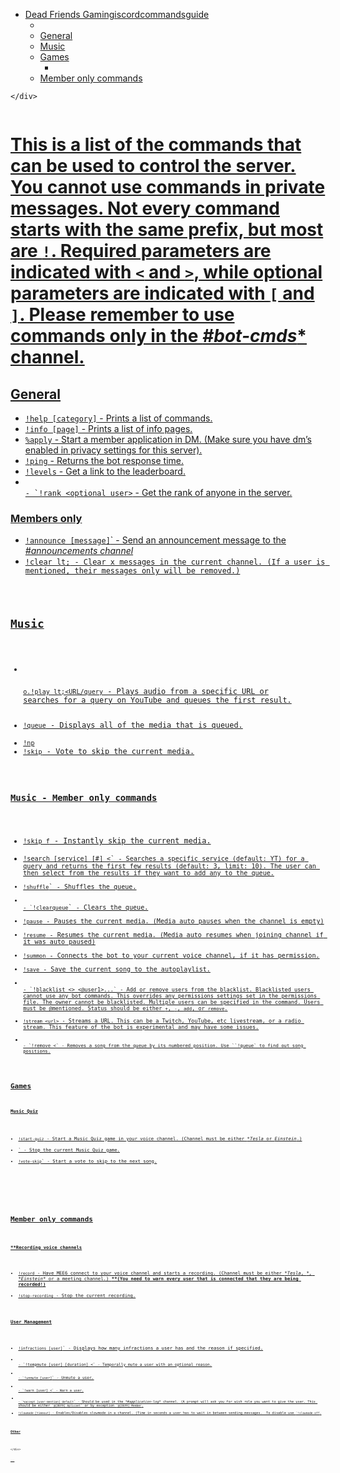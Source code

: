 <!DOCTYPE html>
<html>

<head>
  <meta charset="utf-8">
  <meta name="viewport" content="width=device-width, initial-scale=1.0">
  <title>README</title>
  <link rel="stylesheet" href="https://stackedit.io/style.css" />
</head>

<body class="stackedit">
  <div class="stackedit__left">
    <div class="stackedit__toc">
      
<ul>
<li><a href="#dead-friends-gaming---discord-commands-guide">Dead Friends Gamingiscordcommandsguide</a>
<ul>
<li></li>
<li><a href="#general">General</a></li>
<li><a href="#music">Music</a></li>
<li><a href="#games">Games</a>
<ul>
<li></li>
</ul>
</li>
<li><a href="#member-only-commands">Member only commands</a></li>
</ul>
</li>
</ul>

    </div>
  </div>
  <div class="stackedit__right">
    <div class="stackedit__html">
      <p><img src="https://imgur.com/S9EY6m3.png" alt=""></p>
<h1 id="d)
# [Dead-f Friends-g Gaming---d - Discord- commands- guide"><a href="](https://discord.link/defr" title= "Click to open the DEFR ds Gaming - Dcord commands guide</a></h1>
<h3 id="this-is-a-list-of-the-commands-that-can-be-used-to-control-the-server.-you-cannot-use-commands-in-private-messages.-not-every-command-starts-with-the-same-prefix-but-most-are-.-required-parameters-are-indicated-with--and--while-optional-parameters-are-indicated-with--and-.-please-remember-to-use-commands-only-in-the-bot-cmds-channel.">This is a list of the commands that can be used to control the server. You cannot use commands in private messages. Not every command starts with the same prefix, but most are <code>!</code>. Required parameters are indicated with <code>&lt;</code> and <code>&gt;</code>, while optional parameters are indicated with <code>[</code> and <code>]</code>. Please remember to use commands only in the <em>#bot-cmds</em>* channel.</h3>
<h2 id="general">General</h2>
<ul>
<li><code>!help [category]</code> - Prints a list of commands.</li>
<li><code>!info [page]</code> - Prints a list of info pages.</li>
<li><code>%apply</code> - Start a member application in DM. (Make sure you have dm’s enabled in privacy settings for this server).</li>
<li><code>!ping</code> - Returns the bot response time.</li>
<li><code>!levels</code> - Get a link to the leaderboard.</li>
<li><code>
- `!rank &lt;optional user&gt;</code> - Get the rank of anyone in the server.</li>
</ul>
<h3 id="members-only">Members only</h3>
<ul>
<li><code>!announce [message]</code>` -  Send an announcement message to the <em>#announcements channel</em></li>
<li><code>!clear lt;<user-mention&gt; [ammount]</code> - Clear x messages in the current channel. (If a user is mentioned, their messages only will be removed.)</li>
</ul>
<h2 id="music">Music</h2>
<ul>
<li><code>

o.!play lt;<URL/query</code> - Plays audio from a specific URL or searches for a query on YouTube and queues the first result.</li>
<li><code>!queue</code> - Displays all of the media that is queued.</li>
<li><code>!np</code - Displays the media that is currently being played.</li>
<li><code>!skip</code> - Vote to skip the current media.</li>
</ul>
<h3 id="music---member-only-commands">Music - Member only commands</h3>
<ul>
<li><code>!skip f</code> - Instantly skip the current media.</li>
<li><code>!search [service] [#] &lt;<query&gt;</code>` - Searches a specific service (default: YT) for a query and returns the first few results (default: 3, limit: 10). The user can then select from the results if they want to add any to the queue.</li>
<li><code>!shuffle</code>` - Shuffles the queue.</li>
<li><code>
- `!clearqueue</code>` - Clears the queue.</li>
<li><code>!pause</code> - Pauses the current media. (Media auto pauses when the channel is empty)</li>
<li><code>!resume</code> - Resumes the current media. (Media auto resumes when joining channel if it was auto paused)</li>
<li><code>!summon</code> - Connects the bot to your current voice channel, if it has permission.</li>
<li><code>!save</code> - Save the current song to the autoplaylist.</li>
<li><code>
- `!blacklist &lt;<status&gt; &lt;@user1&gt;...</code>> <@user1>...` - Add or remove users from the blacklist. Blacklisted users cannot use any bot commands. This overrides any permissions settings set in the permissions file. The owner cannot be blacklisted. Multiple users can be specified in the command. Users must be @mentioned. Status should be either <code>+</code>, <code>-</code>, <code>add</code>, or <code>remove</code>.</li>
<li><code>!stream &lt;url&gt;</code> - Streams a URL. This can be a Twitch, YouTube, etc livestream, or a radio stream. This feature of the bot is experimental and may have some issues.</li>
<li><code>
- `!remove &lt;<number&gt;</code>` - Removes a song from the queue by its numbered position. Use ``!queue` to find out song positions.</li>
</ul>
<h2 id="games">Games</h2>
<h4 id="music-quiz">Music Quiz</h4>
<ul>
<li><code>!start-quiz</code> - Start a Music Quiz game in your voice channel. (Channel must be either <em>*Tesla</em> or <em>Einstein</em>.)</li>
<li><code*Einstein*) 
- `!stop-quiz</code>` - Stop the current Music Quiz game.</li>
<li><code>!vote-skip</code>` - Start a vote to skip to the next song.</li>
</ul>
<h2 id="member-only-commands">


## Member only commands</h2>
<p><strong>
**Recording voice channels</strong></p>
<ul>
<li><code>!record</code> - Have MEE6 connect to your voice channel and starts a recording. (Channel must be either <em>*Tesla</em>, <em>*, *Einstein</em>* or a meeting channel.) <strong>**(You need to warn every user that is connected that they are being recorded!)</strong></li>
<li><code>!stop-recording</code> - Stop the current recording.</li>
</ul>
<p><strong>User Management</strong></p>
<ul>
<li><code>!infractions [user]</code>` - Displays how many infractions a user has and the reason if specified.</li>
<li><code>
- `!tempmute [user] [duration] &lt;<optional reason&gt;</code>` - Temporally mute a user with an optional reason.</li>
<li><code>
- `!unmute [user]</code>` - Unmute a user.</li>
<li><code>
- `!warn [user] &lt;<optional reason&gt;</code>` - Warn a user.</li>
<li><code>
- `%accept [user-mention] default</code>` - Should be used in the <em>*#application-log</em>* channel. (A prompt will ask you for wish role you want to give the user. This should be either <code>`@[DEFR] Aplicant</code>` or by exception <code>`@[DEFR] Member</code>.</li>
<li><code>!slowmode [timeout]</code> - Enables/Disables slowmode in a channel. (Time in seconds a user has to wait in between sending messages.  To disable use <code>`!slowmode off</code>.</li>
</ul>
<p><strong>Other</strong></p>

    </div>
  </div>
</body>

</html>
<!--stackedit_data:
eyJoaXN0b3J5IjpbMzYwMDAwMDk4XX0=
-->